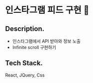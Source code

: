 # 인스타그램 피드 구현 👻

## Description.

- 인스타그램에서 API 받아와 정보 노출
- Infinite scroll 구현하기

## Tech Stack.

React, JQuery, Css
